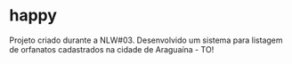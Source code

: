 # happy
Projeto criado durante a NLW#03. Desenvolvido um sistema para listagem de orfanatos cadastrados na cidade de Araguaína - TO!
